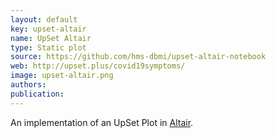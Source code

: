 ```yaml
---
layout: default
key: upset-altair
name: UpSet Altair
type: Static plot
source: https://github.com/hms-dbmi/upset-altair-notebook
web: http://upset.plus/covid19symptoms/
image: upset-altair.png
authors: 
publication: 
---
```


An implementation of an UpSet Plot in [Altair](https://altair-viz.github.io/).